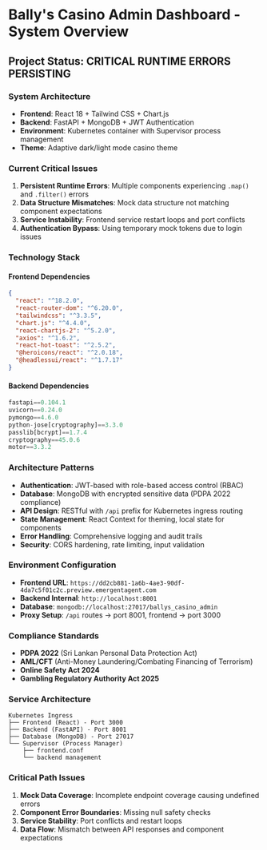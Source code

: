 # Bally's Casino Admin Dashboard - System Overview

## Project Status: **CRITICAL RUNTIME ERRORS PERSISTING**

### **System Architecture**
- **Frontend**: React 18 + Tailwind CSS + Chart.js
- **Backend**: FastAPI + MongoDB + JWT Authentication
- **Environment**: Kubernetes container with Supervisor process management
- **Theme**: Adaptive dark/light mode casino theme

### **Current Critical Issues**
1. **Persistent Runtime Errors**: Multiple components experiencing `.map()` and `.filter()` errors
2. **Data Structure Mismatches**: Mock data structure not matching component expectations
3. **Service Instability**: Frontend service restart loops and port conflicts
4. **Authentication Bypass**: Using temporary mock tokens due to login issues

### **Technology Stack**

#### Frontend Dependencies
```json
{
  "react": "^18.2.0",
  "react-router-dom": "^6.20.0",
  "tailwindcss": "^3.3.5",
  "chart.js": "^4.4.0",
  "react-chartjs-2": "^5.2.0",
  "axios": "^1.6.2",
  "react-hot-toast": "^2.5.2",
  "@heroicons/react": "^2.0.18",
  "@headlessui/react": "^1.7.17"
}
```

#### Backend Dependencies
```python
fastapi==0.104.1
uvicorn==0.24.0
pymongo==4.6.0
python-jose[cryptography]==3.3.0
passlib[bcrypt]==1.7.4
cryptography==45.0.6
motor==3.3.2
```

### **Architecture Patterns**
- **Authentication**: JWT-based with role-based access control (RBAC)
- **Database**: MongoDB with encrypted sensitive data (PDPA 2022 compliance)
- **API Design**: RESTful with `/api` prefix for Kubernetes ingress routing
- **State Management**: React Context for theming, local state for components
- **Error Handling**: Comprehensive logging and audit trails
- **Security**: CORS hardening, rate limiting, input validation

### **Environment Configuration**
- **Frontend URL**: `https://dd2cb881-1a6b-4ae3-90df-4da7c5f01c2c.preview.emergentagent.com`
- **Backend Internal**: `http://localhost:8001`
- **Database**: `mongodb://localhost:27017/ballys_casino_admin`
- **Proxy Setup**: `/api` routes → port 8001, frontend → port 3000

### **Compliance Standards**
- **PDPA 2022** (Sri Lankan Personal Data Protection Act)
- **AML/CFT** (Anti-Money Laundering/Combating Financing of Terrorism)
- **Online Safety Act 2024**
- **Gambling Regulatory Authority Act 2025**

### **Service Architecture**
```
Kubernetes Ingress
├── Frontend (React) - Port 3000
├── Backend (FastAPI) - Port 8001  
├── Database (MongoDB) - Port 27017
└── Supervisor (Process Manager)
    ├── frontend.conf
    └── backend management
```

### **Critical Path Issues**
1. **Mock Data Coverage**: Incomplete endpoint coverage causing undefined errors
2. **Component Error Boundaries**: Missing null safety checks
3. **Service Stability**: Port conflicts and restart loops
4. **Data Flow**: Mismatch between API responses and component expectations